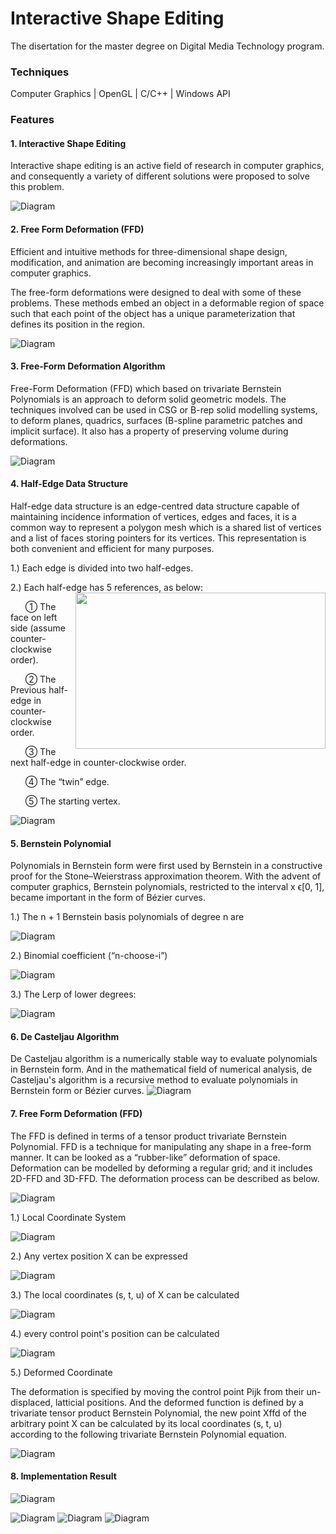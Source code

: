 # Interactive Shape Editing

The disertation for the master degree on Digital Media Technology program.

### Techniques

Computer Graphics | OpenGL | C/C++ | Windows API

### Features

#### 1. Interactive Shape Editing

  Interactive shape editing is an active field of research in computer graphics, and consequently a variety of different solutions were proposed to solve this problem.
  
   ![Diagram](docs/2.png)

#### 2. Free Form Deformation (FFD)

  Efficient and intuitive methods for three-dimensional shape design, modification, and animation are becoming increasingly important areas in computer graphics.

  The free-form deformations were designed to deal with some of these problems. These methods embed an object in a deformable region of space such that each point of the object has a unique parameterization that defines its position in the region.
  
   ![Diagram](docs/1.png)

#### 3. Free-Form Deformation Algorithm

  Free-Form Deformation (FFD) which based on trivariate Bernstein Polynomials is an approach to deform solid geometric models. The techniques involved can be used in CSG or B-rep solid modelling systems, to deform planes, quadrics, surfaces (B-spline parametric patches and implicit surface). It also has a property of preserving volume during deformations.
  
   ![Diagram](docs/Classes.jpg)

#### 4. Half-Edge Data Structure

  Half-edge data structure is an edge-centred data structure capable of maintaining incidence information of vertices, edges and faces, it is a common way to represent a polygon mesh which is a shared list of vertices and a list of faces storing pointers for its vertices. This representation is both convenient and efficient for many purposes.

  1.) Each edge is divided into two half-edges.  

  2.) Each half-edge has 5 references, as below:
      <img align="right" src="docs/4.1.png" width="400" height="250">

   &nbsp;&nbsp;&nbsp;&nbsp;&nbsp;&nbsp;① The face on left side (assume counter-clockwise order).

   &nbsp;&nbsp;&nbsp;&nbsp;&nbsp;&nbsp;② The Previous half-edge in counter-clockwise order.

   &nbsp;&nbsp;&nbsp;&nbsp;&nbsp;&nbsp;③ The next half-edge in counter-clockwise order.

   &nbsp;&nbsp;&nbsp;&nbsp;&nbsp;&nbsp;④ The “twin” edge.

   &nbsp;&nbsp;&nbsp;&nbsp;&nbsp;&nbsp;⑤ The starting vertex.

   ![Diagram](docs/4.2.png)
   
#### 5. Bernstein Polynomial

  Polynomials in Bernstein form were first used by Bernstein in a constructive proof for the Stone–Weierstrass approximation theorem. With the advent of computer graphics, Bernstein polynomials, restricted to the interval x ϵ[0, 1], became important in the form of Bézier curves.

  1.) The n + 1 Bernstein basis polynomials of degree n are

   ![Diagram](docs/5.1.png)
  
  2.) Binomial coefficient (“n-choose-i”)

   ![Diagram](docs/5.2.png)

  3.) The Lerp of lower degrees:

   ![Diagram](docs/5.3.png)

#### 6. De Casteljau Algorithm

  De Casteljau algorithm is a numerically stable way to evaluate polynomials in Bernstein form. And in the mathematical field of numerical analysis, de Casteljau's algorithm is a recursive method to evaluate polynomials in Bernstein form or Bézier curves.
  ![Diagram](docs/6.png)

#### 7. Free Form Deformation (FFD)

  The FFD is defined in terms of a tensor product trivariate Bernstein Polynomial. FFD is a technique for manipulating any shape in a free-form manner. It can be looked as a “rubber-like” deformation of space. Deformation can be modelled by deforming a regular grid; and it includes 2D-FFD and 3D-FFD. The deformation process can be described as below.
  
  ![Diagram](docs/7.png)


  1.) Local Coordinate System

  ![Diagram](docs/7.1.png)

  2.) Any vertex position X can be expressed

  ![Diagram](docs/7.2.png)

  3.) The local coordinates (s, t, u) of X can be calculated

  ![Diagram](docs/7.3.png)

  4.) every control point's position can be calculated

  ![Diagram](docs/7.4.png)

  5.) Deformed Coordinate

  The deformation is specified by moving the control point Pijk from their un-displaced, latticial positions. And the deformed function is defined by a trivariate tensor product Bernstein Polynomial, the new point Xffd of the arbitrary point X can be calculated by its local coordinates (s, t, u) according to the following trivariate Bernstein Polynomial equation.
  
  ![Diagram](docs/7.5.png)


#### 8. Implementation Result

![Diagram](docs/8.1.png)

![Diagram](docs/8.2.png)
![Diagram](docs/8.3.png)
![Diagram](docs/8.4.png)


